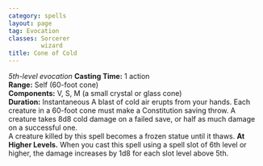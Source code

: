 ```yaml
---
category: spells
layout: page
tag: Evocation
classes: Sorcerer
         wizard
title: Cone of Cold
---
```

_5th-level evocation_ 
**Casting Time:** 1 action    
**Range:** Self (60-foot cone)    
**Components:** V, S, M (a small crystal or glass cone)    
**Duration:** Instantaneous 
A blast of cold air erupts from your hands. Each creature in a 60-foot cone must make a Constitution saving throw. A creature takes 8d8 cold damage on a failed save, or half as much damage on a successful one.    
A creature killed by this spell becomes a frozen statue until it thaws. 
**At Higher Levels.** When you cast this spell using a spell slot of 6th level or higher, the damage increases by 1d8 for each slot level above 5th. 
